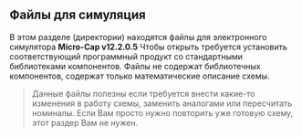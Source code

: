 ## Файлы для симуляция

В этом разделе (директории) находятся файлы для электронного симулятора **Micro-Cap v12.2.0.5**
Чтобы открыть требуется установить соответствующий программный продукт со стандартными библиотеками компонентов.
Файлы не содержат библиотечных компонентов, содержат только математические описание схемы.

> Данные файлы полезны если требуется внести какие-то изменения в работу схемы, заменить аналогами или пересчитать номиналы. Если Вам просто нужно повторить уже готовую схему, этот раздер Вам не нужен.